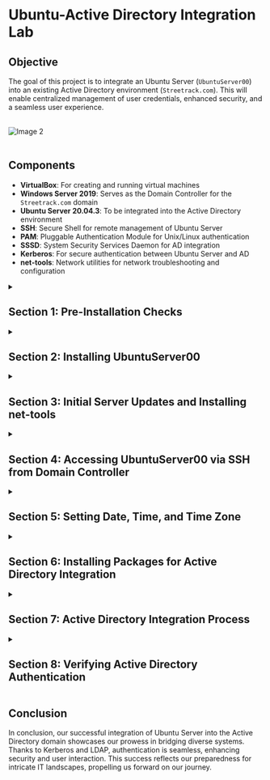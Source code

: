 # Ubuntu-Active Directory Integration Lab

## Objective

The goal of this project is to integrate an Ubuntu Server (`UbuntuServer00`) into an existing Active Directory environment (`Streetrack.com`). This will enable centralized management of user credentials, enhanced security, and a seamless user experience. <br><br>

  ![Image 2](https://i.imgur.com/zZWNfBP.png)
<br><br>

## Components

- **VirtualBox**: For creating and running virtual machines
- **Windows Server 2019**: Serves as the Domain Controller for the `Streetrack.com` domain
- **Ubuntu Server 20.04.3**: To be integrated into the Active Directory environment
- **SSH**: Secure Shell for remote management of Ubuntu Server
- **PAM**: Pluggable Authentication Module for Unix/Linux authentication
- **SSSD**: System Security Services Daemon for AD integration
- **Kerberos**: For secure authentication between Ubuntu Server and AD
- **net-tools**: Network utilities for network troubleshooting and configuration

<details>
  <summary><h2><b>Section 1: Pre-Installation Checks</b></h2></summary>
  Before beginning the installation process, we need to perform some preliminary checks to ensure a smooth setup.<br><br>

  - **Step 1: Validate Domain Controller (DC) Settings**:  
    Ensure that the Windows Server 2019 Domain Controller is up and running.
    Validate that DHCP and DNS services are functional on the DC.

  - **Step 2: Confirm Network Interface Card (NIC) Settings**:  
    On `UbuntuServer00`, set the NIC to "Internal Network".
    Make sure it aligns with the DC's internal network settings.<br><br>

  ![Image 2](https://i.imgur.com/4gJND4G.png)
<br><br>

</details>

<details>
  <summary><h2><b>Section 2: Installing UbuntuServer00</b></h2></summary>
  In this section, we will go through the installation process for Ubuntu Server and prepare it for integration with the Active Directory environment.<br><br>
  
  - **Step 1: Begin Installations**:  
    Boot up the `UbuntuServer00` VM from the ISO images and start the installation process.<br><br>

  ![Image 2](https://i.imgur.com/7QGI7d9.png)
<br><br>

  - **Step 2: Network Connections**:  
    During the installation, reach the "Network Connections" section.
    Ensure that you are provided an IP within the range of the DC, which is between `10.2.22.100-200`.
    In this example, we were allocated the IP `10.2.22.104`.<br><br>

  ![Image 2](https://i.imgur.com/2woJCXg.png)
<br><br>
  
  - **Step 3: Profile Setup**:  
    Here we will setup our profile:
      - Your name: Thong Huynh
      - Your server's name: ubuntuserver00
      - Pick a username: thuynh808
      - Password: ************<br><br>

  ![Image 2](https://i.imgur.com/xZXu4zn.png)
<br><br>

  - **Step 3: SSH Setup**:  
    Proceed to the SSH setup and select "Install OpenSSH server".<br><br>

  ![Image 2](https://i.imgur.com/PqhsFd1.png)
<br><br>

  - **Step 4: Complete Installation and Login**:  
    Once the installation is completed, select "Reboot Now".
    After the system reboots, press Enter, and the login prompt will appear.<br><br>

  ![Image 2](https://i.imgur.com/PSbLdjt.png)
<br><br>

  Awesome! We've successfully installed UbuntuServer00!

</details>

<details>
  <summary><h2><b>Section 3: Initial Server Updates and Installing net-tools</b></h2></summary>
  After installing Ubuntu Server, we'll ensure that it's up to date and install additional network tools for troubleshooting and configuration.<br><br>

  - **Step 1: Log in to the Ubuntu Server**:  
    Use the username and password created during the installation to log in.<br><br>

  ![Image 2](https://i.imgur.com/9o0oH2z.png)
<br><br>
  
  - **Step 2: Update the System**:  
    Run the following command to update the package list and install the latest versions.
    ```bash
    sudo apt update && sudo apt upgrade -y
    ```

  - **Step 3: Install net-tools**:  
    Run the following command to install net-tools, which provide network troubleshooting and configuration utilities.
    ```bash
    sudo apt install net-tools
    ```

</details>

<details>
  <summary><h2><b>Section 4: Accessing UbuntuServer00 via SSH from Domain Controller</b></h2></summary>
  Now that our server is updated and equipped with necessary tools, let's establish a secure SSH connection to it from the Domain Controller. 
 <br><br>

  - **Step 1: Confirm Server IP Address**:   
    Run `ifconfig` on `UbuntuServer00` to display the network details and confirm its IP address.<br><br>
    ```bash
    ifconfig
    ```
    
  ![Image 2](https://i.imgur.com/5zVVujx.png)
<br><br>
  
  - **Step 2: SSH from Domain Controller**:   
    Open the Command Prompt on the Domain Controller.
    Use the `ssh` command to initiate a connection to `UbuntuServer00`.
    ```bash
    ssh thuynh808@10.2.22.104
    ```
    
  - **Step 3: Accept Host Key and Complete Connection**: <br>
    Upon connecting for the first time, we'll be prompted to accept the host key. Verify the fingerprint, type (`yes`) and press Enter.
    
  - **Step 4: Enter Password**: <br>
    After accepting the host key,  we'll input the password we created for `UbuntuServer00`. <br>

  ![Image 2](https://i.imgur.com/QC9nIrz.png)
<br><br>
  
  Great! we were able to successfully SSH from the `DC` into our `Ubuntuserver00`

</details>

<details>
  <summary><h2><b>Section 5: Setting Date, Time, and Time Zone</b></h2></summary>
  To ensure accurate time synchronization within the domain, we'll set the date, time, and time zone for the `Ubuntuserver00` <br><br>

  - **Step 1: Switch to Root User**: <br>
    Switch to the root user to have the necessary permissions for changing the date, time, and time zone. <br>
    ```bash
    sudo su -
    ```
    <br>
    
  - **Step 2: Set Date and Time Manually**: <br>
    Set the date and time manually using the `date` command. Replace `YYYY-MM-DD` with the desired date and `HH:MM:SS` with the desired time in 24-hour format. <br>
    ```bash
    date -s "YYYY-MM-DD HH:MM:SS"
    ```
    
  ![Image 2](https://i.imgur.com/wjqIdjr.png)
<br><br>
    
  - **Step 3: Set Time Zone to US/Hawaii**: <br>
    Change the system's time zone to "US/Hawaii" using the `timedatectl` command. <br><br>
    ```bash
    timedatectl set-timezone US/Hawaii
    ```

  ![Image 2](https://i.imgur.com/hUOUyhh.png)
<br><br>
    
  - **Step 4: Verify Domain Time Sync**: <br>
    Verify if the time on our Ubuntu server is synced with the domain controller's time <br><br>
    ```bash
    date
    ```

  ![Image 2](https://i.imgur.com/yixlaxk.png)
<br><br>

  So far so good! We've confirmed that both the `DC` and `Ubuntuserver00` are time synced. Matching the time between them is crucial for smooth and secure communication, accurate event recording, and reliable authentication within the network.
  
</details>

<details>
  <summary><h2><b>Section 6: Installing Packages for Active Directory Integration</b></h2></summary>
  <br>

  In this section, we'll be installing the required packages that are essential for integrating UbuntuServer00 into the Active Directory domain.

  - **Step 1: Install Packages**:  
    Open a terminal on `UbuntuServer00`.

    Run the following command to install the necessary packages for Active Directory integration:
    ```bash
    sudo apt install sssd-ad sssd-tools realmd packagekit krb5-user adcli
    ```
  <br>
    
  - **Step 2 : Kerberos Default Realm**: <br>
    Set Kerberos Authentication Default Realm: `STREETRACK.COM`

  ![Image 2](https://i.imgur.com/4MaKeNT.png)
<br><br>

  Setting the Kerberos version 5 realm defines a secure space where users and systems can authenticate and access resources within our network. Kerberos will be authenticating our Active Directory users. It will use a system of encrypted tickets to verify users. 

</details>

<details>
  <summary><h2><b>Section 7: Active Directory Integration Process</b></h2></summary>
  <br>

  In this section, we'll discover the Active Directory domain and join it using the packages we installed earlier. Joining the domain will enable access to domain resources. We will also configure package files for proper authentication. 

  - **Step 1: Discover the Domain**: <br>
    Run the command to discover the Active Directory domain: <br><br>
    ```bash
    sudo realm discover STREETRACK.COM
    ```
    This command will provide information about the Active Directory realm, such as its domain controllers and supported authentication mechanisms.
    
  ![Image 2](https://i.imgur.com/ozoacBJ.png)
<br><br>

  - **Step 2: Join the Domain**:  <br>
    Run the following command to join the Ubuntu Server to the Active Directory domain: <br><br>
    ```bash
    sudo realm join -v STREETRACK.COM
    ```
    We'll then input our domain Administrator password
        
  ![Image 2](https://i.imgur.com/P9C7poE.png)
<br><br>

  - **Step 3: Verify the Joining**:  <br>
    After successful domain joining, you can verify it using the following command: <br><br>
    ```bash
    sudo realm list
    ```
    This should display the details of the joined domain, including its name, domain controller, and configured realm.
    We can also check our DC's Active Directory Users and Computers and verify `UBUNTUSERVER00` under Computers.

  ![Image 2](https://i.imgur.com/dGsl7DW.png)
<br><br>

  ![Image 2](https://i.imgur.com/rmzK7lB.png)
<br><br>

  - **Step 4: Update PAM Configuration**:  <br>
    Run the following command to update the Pluggable Authentication Module (PAM) configuration: <br><br>
    ```bash
    sudo nano /etc/pam.d/common-session
    ```
    We're going to add an entry: <br><br>
    ```bash
    session optional    pam_mkhomedir.so
    ```
    This configuration will auto create a home directory for a user's first time log in.
            
  ![Image 2](https://i.imgur.com/uF75hfi.png) 
<br><br>
    Save and Exit with: <br>
    ```
    Ctrl + O , Enter , Ctrl + X
    ```
<br><br>

  - **Step 5: Update krb5.conf**: <br>
    Run the following command to update the krb5.conf file: <br><br>
    ```bash
    sudo nano /etc/krb5.conf
    ```
    Here we'll add 4 entries:
      - udp_preference_limit = 0
      - rdns = False
      - dns_lookup_kdc = True
      - dns_lookup_realms = True
        
  ![Image 2](https://i.imgur.com/5UatQaW.png) 
<br><br>
    Save and Exit with: <br>
    ```
    Ctrl + O , Enter , Ctrl + X
    ```
<br><br>

  - **Step 6: Update SSSD Service**: <br>
    The following command will let us update the System Security Servicess Daemon (SSSD): <br><br>
    ```bash
    sudo nano /etc/sssd/sssd.conf
    ```
    Here we'll add 2 entries and make sure everything else is there:
      - krb5_keytab = /etc/krb5.keytab
      - ldap_keytab_init_creds = True
        
  ![Image 2](https://i.imgur.com/wXxUeWw.png) 
<br><br>
    Save and Exit with: <br>
    ```
    Ctrl + O , Enter , Ctrl + X
    ```
<br><br>
  - **Step 7: Restart SSSD Service**: <br>
    After updating the configuration, restart the System Security Services Daemon (SSSD) for changes to take effect and check its status to make sure its configured properly: <br><br>
    ```bash 
    sudo systemctl restart sssd
    ```
    ```bash
    sudo systemctl status sssd
    ```
 <br><br>
  ![Image 2](https://i.imgur.com/9gH2Vi0.png) 
<br><br>
  ![Image 2](https://i.imgur.com/83bzxUW.png) 
<br><br>

  We can see that we've successfully joined the the realm with entries to the keytab and sssd is restarted and enabled. 

</details>

<details>
  <summary><h2><b>Section 8: Verifying Active Directory Authentication</b></h2></summary>
  <br>

  To ensure that Active Directory authentication is working properly, we will perform the following steps:

  - **Step 1: Logging in with Domain Admin Account:**
    Log in to the Ubuntu Server (`UbuntuServer00`).
  - We'll use our Active Directory domain admin credentials to log in:
    ```bash
    sudo login thuynh@streetrack.com
    ```
    Great! We're in! Now let's confirm that we were issued a kerberos ticket for authentication:
    ```bash
    klist
    ```

    Looks like our ticket has been issued for us!

  - **Step 2: Adding Domain Admin to sudoers List:**
    To allow your domain admin to execute administrative commands, add the domain admin to the `sudoers` list.
    Edit the sudoers file using the `visudo` command.
    ```bash
    sudo visudo
    ```
    Add the following line to the file, replacing `thuynh` with your domain admin username:
    ```plaintext
    thuynh ALL=(ALL:ALL) ALL
    ```
    Save and exit the editor.
   
    Here we've confirmed that (`thuynh@Streetrack.com`) has sudo priveleges.

  - **Step 3: Log Out and Log In with Regular AD User:**
    Log out from the current session with the domain admin account.
    ```bash
    exit
    ```
    Log in again using a different Active Directory user account to verify that general AD users can also authenticate and access the server.
    ```bash
    su - pcoulson@streetrack.com
    ```

    Excellent! 

</details>

## __Conclusion__
  
  In conclusion, our successful integration of Ubuntu Server into the Active Directory domain showcases our prowess in bridging diverse systems. Thanks to Kerberos and LDAP, authentication is seamless, enhancing security and user interaction. This success reflects our preparedness for intricate IT landscapes, propelling us forward on our journey.


</details>

